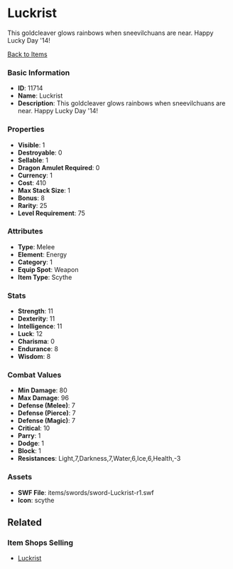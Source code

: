 # Luckrist

This goldcleaver glows rainbows when sneevilchuans are near. Happy Lucky Day '14!

[Back to Items](../items.md)

### Basic Information

- **ID**: 11714
- **Name**: Luckrist
- **Description**: This goldcleaver glows rainbows when sneevilchuans are near. Happy Lucky Day &#039;14!

### Properties

- **Visible**: 1
- **Destroyable**: 0
- **Sellable**: 1
- **Dragon Amulet Required**: 0
- **Currency**: 1
- **Cost**: 410
- **Max Stack Size**: 1
- **Bonus**: 8
- **Rarity**: 25
- **Level Requirement**: 75

### Attributes

- **Type**: Melee
- **Element**: Energy
- **Category**: 1
- **Equip Spot**: Weapon
- **Item Type**: Scythe

### Stats

- **Strength**: 11
- **Dexterity**: 11
- **Intelligence**: 11
- **Luck**: 12
- **Charisma**: 0
- **Endurance**: 8
- **Wisdom**: 8

### Combat Values

- **Min Damage**: 80
- **Max Damage**: 96
- **Defense (Melee)**: 7
- **Defense (Pierce)**: 7
- **Defense (Magic)**: 7
- **Critical**: 10
- **Parry**: 1
- **Dodge**: 1
- **Block**: 1
- **Resistances**: Light,7,Darkness,7,Water,6,Ice,6,Health,-3

### Assets

- **SWF File**: items/swords/sword-Luckrist-r1.swf
- **Icon**: scythe

## Related

### Item Shops Selling

- [Luckrist](../item-shops/401-luckrist.md)

